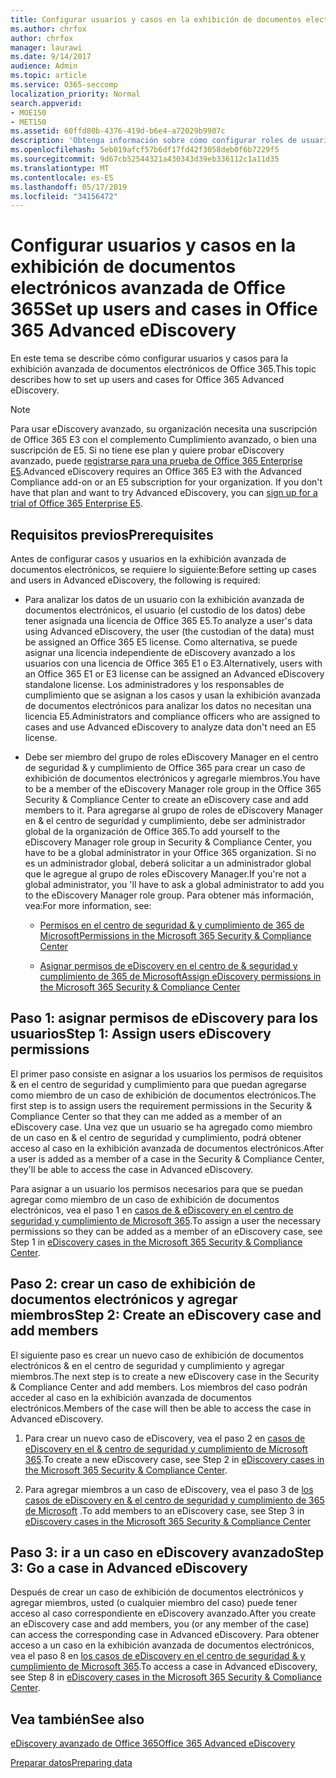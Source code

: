 ```yaml
---
title: Configurar usuarios y casos en la exhibición de documentos electrónicos avanzada de Office 365
ms.author: chrfox
author: chrfox
manager: laurawi
ms.date: 9/14/2017
audience: Admin
ms.topic: article
ms.service: O365-seccomp
localization_priority: Normal
search.appverid:
- MOE150
- MET150
ms.assetid: 60ffd80b-4376-419d-b6e4-a72029b9907c
description: 'Obtenga información sobre cómo configurar roles de usuario, crear casos y asignar usuarios a los casos en Office 365 Advanced eDiscovery.  '
ms.openlocfilehash: 5eb019afcf57b6df17fd42f3058deb0f6b7229f5
ms.sourcegitcommit: 9d67cb52544321a430343d39eb336112c1a11d35
ms.translationtype: MT
ms.contentlocale: es-ES
ms.lasthandoff: 05/17/2019
ms.locfileid: "34156472"
---
```

# <a name="set-up-users-and-cases-in-office-365-advanced-ediscovery"></a><span data-ttu-id="45469-103">Configurar usuarios y casos en la exhibición de documentos electrónicos avanzada de Office 365</span><span class="sxs-lookup"><span data-stu-id="45469-103">Set up users and cases in Office 365 Advanced eDiscovery</span></span>

<span data-ttu-id="45469-104">En este tema se describe cómo configurar usuarios y casos para la exhibición avanzada de documentos electrónicos de Office 365.</span><span class="sxs-lookup"><span data-stu-id="45469-104">This topic describes how to set up users and cases for Office 365 Advanced eDiscovery.</span></span>
  
> [!NOTE]
> <span data-ttu-id="45469-p101">Para usar eDiscovery avanzado, su organización necesita una suscripción de Office 365 E3 con el complemento Cumplimiento avanzado, o bien una suscripción de E5. Si no tiene ese plan y quiere probar eDiscovery avanzado, puede [registrarse para una prueba de Office 365 Enterprise E5](https://go.microsoft.com/fwlink/p/?LinkID=698279).</span><span class="sxs-lookup"><span data-stu-id="45469-p101">Advanced eDiscovery requires an Office 365 E3 with the Advanced Compliance add-on or an E5 subscription for your organization. If you don't have that plan and want to try Advanced eDiscovery, you can [sign up for a trial of Office 365 Enterprise E5](https://go.microsoft.com/fwlink/p/?LinkID=698279).</span></span> 
  
## <a name="prerequisites"></a><span data-ttu-id="45469-107">Requisitos previos</span><span class="sxs-lookup"><span data-stu-id="45469-107">Prerequisites</span></span>

<span data-ttu-id="45469-108">Antes de configurar casos y usuarios en la exhibición avanzada de documentos electrónicos, se requiere lo siguiente:</span><span class="sxs-lookup"><span data-stu-id="45469-108">Before setting up cases and users in Advanced eDiscovery, the following is required:</span></span>
  
- <span data-ttu-id="45469-109">Para analizar los datos de un usuario con la exhibición avanzada de documentos electrónicos, el usuario (el custodio de los datos) debe tener asignada una licencia de Office 365 E5.</span><span class="sxs-lookup"><span data-stu-id="45469-109">To analyze a user's data using Advanced eDiscovery, the user (the custodian of the data) must be assigned an Office 365 E5 license.</span></span> <span data-ttu-id="45469-110">Como alternativa, se puede asignar una licencia independiente de eDiscovery avanzado a los usuarios con una licencia de Office 365 E1 o E3.</span><span class="sxs-lookup"><span data-stu-id="45469-110">Alternatively, users with an Office 365 E1 or E3 license can be assigned an Advanced eDiscovery standalone license.</span></span> <span data-ttu-id="45469-111">Los administradores y los responsables de cumplimiento que se asignan a los casos y usan la exhibición avanzada de documentos electrónicos para analizar los datos no necesitan una licencia E5.</span><span class="sxs-lookup"><span data-stu-id="45469-111">Administrators and compliance officers who are assigned to cases and use Advanced eDiscovery to analyze data don't need an E5 license.</span></span> 
    
- <span data-ttu-id="45469-112">Debe ser miembro del grupo de roles eDiscovery Manager en el centro de seguridad &amp; y cumplimiento de Office 365 para crear un caso de exhibición de documentos electrónicos y agregarle miembros.</span><span class="sxs-lookup"><span data-stu-id="45469-112">You have to be a member of the eDiscovery Manager role group in the Office 365 Security &amp; Compliance Center to create an eDiscovery case and add members to it.</span></span> <span data-ttu-id="45469-113">Para agregarse al grupo de roles de eDiscovery Manager en &amp; el centro de seguridad y cumplimiento, debe ser administrador global de la organización de Office 365.</span><span class="sxs-lookup"><span data-stu-id="45469-113">To add yourself to the eDiscovery Manager role group in Security &amp; Compliance Center, you have to be a global administrator in your Office 365 organization.</span></span> <span data-ttu-id="45469-114">Si no es un administrador global, deberá solicitar a un administrador global que le agregue al grupo de roles eDiscovery Manager.</span><span class="sxs-lookup"><span data-stu-id="45469-114">If you're not a global administrator, you 'll have to ask a global administrator to add you to the eDiscovery Manager role group.</span></span> <span data-ttu-id="45469-115">Para obtener más información, vea:</span><span class="sxs-lookup"><span data-stu-id="45469-115">For more information, see:</span></span>
    
  - [<span data-ttu-id="45469-116">Permisos en el centro de seguridad &amp; y cumplimiento de 365 de Microsoft</span><span class="sxs-lookup"><span data-stu-id="45469-116">Permissions in the Microsoft 365 Security &amp; Compliance Center</span></span>](permissions-in-the-security-and-compliance-center.md)
    
  - [<span data-ttu-id="45469-117">Asignar permisos de eDiscovery en el centro de &amp; seguridad y cumplimiento de 365 de Microsoft</span><span class="sxs-lookup"><span data-stu-id="45469-117">Assign eDiscovery permissions in the Microsoft‍ 365 Security &amp; Compliance Center</span></span>](assign-ediscovery-permissions.md)
    
## <a name="step-1-assign-users-ediscovery-permissions"></a><span data-ttu-id="45469-118">Paso 1: asignar permisos de eDiscovery para los usuarios</span><span class="sxs-lookup"><span data-stu-id="45469-118">Step 1: Assign users eDiscovery permissions</span></span>

<span data-ttu-id="45469-119">El primer paso consiste en asignar a los usuarios los permisos de requisitos &amp; en el centro de seguridad y cumplimiento para que puedan agregarse como miembro de un caso de exhibición de documentos electrónicos.</span><span class="sxs-lookup"><span data-stu-id="45469-119">The first step is to assign users the requirement permissions in the Security &amp; Compliance Center so that they can me added as a member of an eDiscovery case.</span></span> <span data-ttu-id="45469-120">Una vez que un usuario se ha agregado como miembro de un caso en &amp; el centro de seguridad y cumplimiento, podrá obtener acceso al caso en la exhibición avanzada de documentos electrónicos.</span><span class="sxs-lookup"><span data-stu-id="45469-120">After a user is added as a member of a case in the Security &amp; Compliance Center, they'll be able to access the case in Advanced eDiscovery.</span></span>
  
<span data-ttu-id="45469-121">Para asignar a un usuario los permisos necesarios para que se puedan agregar como miembro de un caso de exhibición de documentos electrónicos, vea el paso 1 en [casos de &amp; eDiscovery en el centro de seguridad y cumplimiento de Microsoft 365](ediscovery-cases.md#step-1-assign-ediscovery-permissions-to-potential-case-members).</span><span class="sxs-lookup"><span data-stu-id="45469-121">To assign a user the necessary permissions so they can be added as a member of an eDiscovery case, see Step 1 in [eDiscovery cases in the Microsoft 365 Security &amp; Compliance Center](ediscovery-cases.md#step-1-assign-ediscovery-permissions-to-potential-case-members).</span></span>
  
## <a name="step-2-create-an-ediscovery-case-and-add-members"></a><span data-ttu-id="45469-122">Paso 2: crear un caso de exhibición de documentos electrónicos y agregar miembros</span><span class="sxs-lookup"><span data-stu-id="45469-122">Step 2: Create an eDiscovery case and add members</span></span>

<span data-ttu-id="45469-123">El siguiente paso es crear un nuevo caso de exhibición de documentos electrónicos &amp; en el centro de seguridad y cumplimiento y agregar miembros.</span><span class="sxs-lookup"><span data-stu-id="45469-123">The next step is to create a new eDiscovery case in the Security &amp; Compliance Center and add members.</span></span> <span data-ttu-id="45469-124">Los miembros del caso podrán acceder al caso en la exhibición avanzada de documentos electrónicos.</span><span class="sxs-lookup"><span data-stu-id="45469-124">Members of the case will then be able to access the case in Advanced eDiscovery.</span></span>
  
1. <span data-ttu-id="45469-125">Para crear un nuevo caso de eDiscovery, vea el paso 2 en [casos de eDiscovery en el &amp; centro de seguridad y cumplimiento de Microsoft 365](ediscovery-cases.md#step-2-create-a-new-case).</span><span class="sxs-lookup"><span data-stu-id="45469-125">To create a new eDiscovery case, see Step 2 in [eDiscovery cases in the Microsoft 365 Security &amp; Compliance Center](ediscovery-cases.md#step-2-create-a-new-case).</span></span>
    
2. <span data-ttu-id="45469-126">Para agregar miembros a un caso de eDiscovery, vea el paso 3 de [los casos de eDiscovery en &amp; el centro de seguridad y cumplimiento de 365 de Microsoft](ediscovery-cases.md#step-3-add-members-to-a-case) .</span><span class="sxs-lookup"><span data-stu-id="45469-126">To add members to an eDiscovery case, see Step 3 in [eDiscovery cases in the Microsoft 365 Security &amp; Compliance Center](ediscovery-cases.md#step-3-add-members-to-a-case)</span></span>
    
## <a name="step-3-go-a-case-in-advanced-ediscovery"></a><span data-ttu-id="45469-127">Paso 3: ir a un caso en eDiscovery avanzado</span><span class="sxs-lookup"><span data-stu-id="45469-127">Step 3: Go a case in Advanced eDiscovery</span></span>

<span data-ttu-id="45469-128">Después de crear un caso de exhibición de documentos electrónicos y agregar miembros, usted (o cualquier miembro del caso) puede tener acceso al caso correspondiente en eDiscovery avanzado.</span><span class="sxs-lookup"><span data-stu-id="45469-128">After you create an eDiscovery case and add members, you (or any member of the case) can access the corresponding case in Advanced eDiscovery.</span></span> <span data-ttu-id="45469-129">Para obtener acceso a un caso en la exhibición avanzada de documentos electrónicos, vea el paso 8 en [los casos de eDiscovery en el centro de seguridad &amp; y cumplimiento de Microsoft 365](ediscovery-cases.md#step-8-go-to-the-case-in-advanced-ediscovery).</span><span class="sxs-lookup"><span data-stu-id="45469-129">To access a case in Advanced eDiscovery, see Step 8 in [eDiscovery cases in the Microsoft 365 Security &amp; Compliance Center](ediscovery-cases.md#step-8-go-to-the-case-in-advanced-ediscovery).</span></span>
  
## <a name="see-also"></a><span data-ttu-id="45469-130">Vea también</span><span class="sxs-lookup"><span data-stu-id="45469-130">See also</span></span>

[<span data-ttu-id="45469-131">eDiscovery avanzado de Office 365</span><span class="sxs-lookup"><span data-stu-id="45469-131">Office 365 Advanced eDiscovery</span></span>](office-365-advanced-ediscovery.md)
  
[<span data-ttu-id="45469-132">Preparar datos</span><span class="sxs-lookup"><span data-stu-id="45469-132">Preparing data</span></span>](prepare-data-for-advanced-ediscovery.md)
 